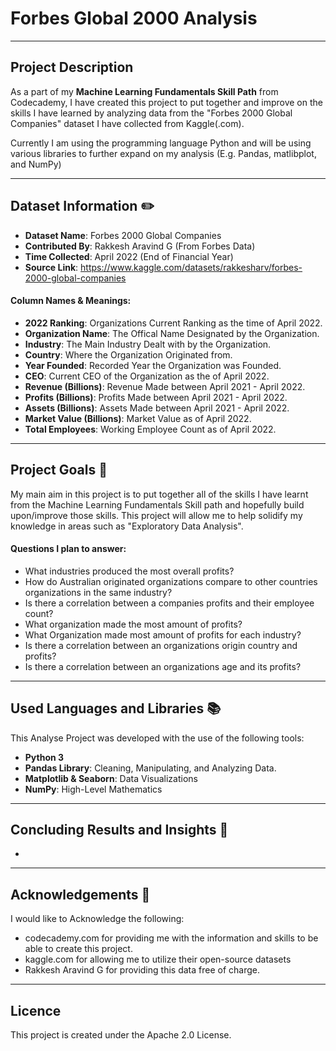 # Forbes Global 2000 Analysis
---
## Project Description

As a part of my **Machine Learning Fundamentals Skill Path** from Codecademy, I have created this project to put together and improve on the skills I have learned by analyzing data from the "Forbes 2000 Global Companies" dataset I have collected from Kaggle(.com).

Currently I am using the programming language Python and will be using various libraries to further expand on my analysis (E.g. Pandas, matlibplot, and NumPy)

---

## Dataset Information ✏️

- **Dataset Name**: Forbes 2000 Global Companies
- **Contributed By**: Rakkesh Aravind G (From Forbes Data)
- **Time Collected**: April 2022 (End of Financial Year)
- **Source Link**: https://www.kaggle.com/datasets/rakkesharv/forbes-2000-global-companies

#### Column Names & Meanings:

- **2022 Ranking**: Organizations Current Ranking as the time of April 2022.
- **Organization Name**: The Offical Name Designated by the Organization.
- **Industry**: The Main Industry Dealt with by the Organization.
- **Country**: Where the Organization Originated from.
- **Year Founded**: Recorded Year the Organization was Founded.
- **CEO**: Current CEO of the Organization as the of April 2022.
- **Revenue (Billions)**: Revenue Made between April 2021 - April 2022.
- **Profits (Billions)**: Profits Made between April 2021 - April 2022.
- **Assets (Billions)**: Assets Made between April 2021 - April 2022.
- **Market Value (Billions)**: Market Value as of April 2022.
- **Total Employees**: Working Employee Count as of April 2022.

---

## Project Goals 🥅

My main aim in this project is to put together all of the skills I have learnt from the Machine Learning Fundamentals Skill path and hopefully build upon/improve those skills. This project will allow me to help solidify my knowledge in areas such as "Exploratory Data Analysis".


#### Questions I plan to answer:

- What industries produced the most overall profits?
- How do Australian originated organizations compare to other countries organizations in the same industry?
- Is there a correlation between a companies profits and their employee count?
- What organization made the most amount of profits?
- What Organization made most amount of profits for each industry?
- Is there a correlation between an organizations origin country and profits?
- Is there a correlation between an organizations age and its profits?

---

## Used Languages and Libraries 📚

This Analyse Project was developed with the use of the following tools:

- **Python 3**
- **Pandas Library**: Cleaning, Manipulating, and Analyzing Data.
- **Matplotlib & Seaborn**: Data Visualizations
- **NumPy**: High-Level Mathematics

---

## Concluding Results and Insights 🔎

- 

---

## Acknowledgements 🙏

I would like to Acknowledge the following:

- codecademy.com for providing me with the information and skills to be able to create this project.
- kaggle.com for allowing me to utilize their open-source datasets
- Rakkesh Aravind G for providing this data free of charge.

---

## Licence 

This project is created under the Apache 2.0 License.

